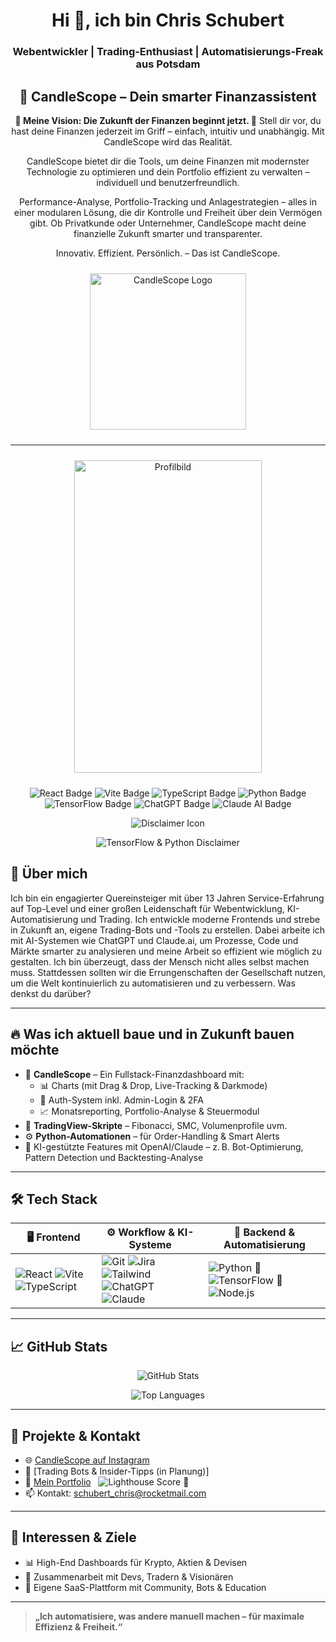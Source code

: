<h1 align="center">Hi 👋, ich bin Chris Schubert</h1> 
<h3 align="center">Webentwickler | Trading-Enthusiast | Automatisierungs-Freak aus Potsdam</h3> 
<h2 align="center">🚀 CandleScope – Dein smarter Finanzassistent</h2> 
<p align="center"> 
  <strong>🌟 Meine Vision: Die Zukunft der Finanzen beginnt jetzt. 🌟</strong>  
  Stell dir vor, du hast deine Finanzen jederzeit im Griff – einfach, intuitiv und unabhängig. Mit CandleScope wird das Realität.
</p> 
<p align="center"> 
  CandleScope bietet dir die Tools, um deine Finanzen mit modernster Technologie zu optimieren und dein Portfolio effizient zu verwalten – individuell und benutzerfreundlich. 
</p> 
<p align="center"> 
  Performance-Analyse, Portfolio-Tracking und Anlagestrategien – alles in einer modularen Lösung, die dir Kontrolle und Freiheit über dein Vermögen gibt. Ob Privatkunde oder Unternehmer, CandleScope macht deine finanzielle Zukunft smarter und transparenter. 
</p> 
<p align="center"> 
  Innovativ. Effizient. Persönlich. – Das ist CandleScope. 
</p>

<p align="center">
  <img src="https://github.com/user-attachments/assets/23e9f9e8-dbd8-4bc6-969a-d64b6698e4cd" width="250" height="250" style="margin: 10px;" alt="CandleScope Logo" />
</p>

<hr/>

<p align="center">
  <img src="https://github.com/user-attachments/assets/8ae6a48a-2481-4af2-8af6-b05352ae927b" width="300" height="500" alt="Profilbild" style="margin: 10px;" />
</p>

<p align="center">
  <img src="https://img.shields.io/badge/React-20232A?style=for-the-badge&logo=react&logoColor=61DAFB" alt="React Badge"/>
  <img src="https://img.shields.io/badge/Vite-646CFF?style=for-the-badge&logo=vite&logoColor=FFD62E" alt="Vite Badge"/>
  <img src="https://img.shields.io/badge/TypeScript-007ACC?style=for-the-badge&logo=typescript&logoColor=white" alt="TypeScript Badge"/>
  <img src="https://img.shields.io/badge/Python-3776AB?style=for-the-badge&logo=python&logoColor=white" alt="Python Badge"/>
  <img src="https://img.shields.io/badge/TensorFlow-FF6F00?style=for-the-badge&logo=tensorflow&logoColor=white" alt="TensorFlow Badge"/>
  <img src="https://img.shields.io/badge/ChatGPT-10a37f?style=for-the-badge&logo=openai&logoColor=white" alt="ChatGPT Badge"/>
  <img src="https://img.shields.io/badge/Claude_AI-000000?style=for-the-badge&logo=anthropic&logoColor=white" alt="Claude AI Badge"/>
</p>

  <p align="center">
    <img src="https://img.shields.io/badge/DISCLAIMER-red?style=for-the-badge&logo=exclamation&logoColor=white" alt="Disclaimer Icon"/>
  </p>
  <p align="center">
    <img src="https://img.shields.io/badge/TensorFlow%20%26%20Python-im%20Lernprozess%20%2F%20in%20Planung-yellow?style=for-the-badge&logo=exclamation&logoColor=white" alt="TensorFlow & Python Disclaimer"/>
  </p>
  </p>


## 🚀 Über mich

Ich bin ein engagierter Quereinsteiger mit über 13 Jahren Service-Erfahrung auf Top-Level und einer großen Leidenschaft für Webentwicklung, KI-Automatisierung und Trading. Ich entwickle moderne Frontends und strebe in Zukunft an, eigene Trading-Bots und -Tools zu erstellen. Dabei arbeite ich mit AI-Systemen wie ChatGPT und Claude.ai, um Prozesse, Code und Märkte smarter zu analysieren und meine Arbeit so effizient wie möglich zu gestalten.
Ich bin überzeugt, dass der Mensch nicht alles selbst machen muss. Stattdessen sollten wir die Errungenschaften der Gesellschaft nutzen, um die Welt kontinuierlich zu automatisieren und zu verbessern. Was denkst du darüber?

---

## 🔥 Was ich aktuell baue und in Zukunft bauen möchte

- 💼 **CandleScope** – Ein Fullstack-Finanzdashboard mit:
  - 📊 Charts (mit Drag & Drop, Live-Tracking & Darkmode)
  - 🔐 Auth-System inkl. Admin-Login & 2FA
  - 📈 Monatsreporting, Portfolio-Analyse & Steuermodul
- 🤖 **TradingView-Skripte** – Fibonacci, SMC, Volumenprofile uvm.
- ⚙️ **Python-Automationen** – für Order-Handling & Smart Alerts
- 🧠 KI-gestützte Features mit OpenAI/Claude – z. B. Bot-Optimierung, Pattern Detection und Backtesting-Analyse

---

## 🛠️ Tech Stack

| 🖥️ Frontend                                                                                                                                                                                                                                                                                | ⚙️ Workflow & KI-Systeme                                                                                                                                                                                                                                                                                                                                                                                                                                                                | 🤖 Backend & Automatisierung                                                                                                                                                                                |
| ------------------------------------------------------------------------------------------------------------------------------------------------------------------------------------------------------------------------------------------------------------------------------------------ | --------------------------------------------------------------------------------------------------------------------------------------------------------------------------------------------------------------------------------------------------------------------------------------------------------------------------------------------------------------------------------------------------------------------------------------------------------------------------------------- | ----------------------------------------------------------------------------------------------------------------------------------------------------------------------------------------------------------- |
| ![React](https://img.shields.io/badge/React-61DAFB?style=flat&logo=react&logoColor=white) ![Vite](https://img.shields.io/badge/Vite-646CFF?style=flat&logo=vite&logoColor=FFD62E) ![TypeScript](https://img.shields.io/badge/TypeScript-3178C6?style=flat&logo=typescript&logoColor=white) | ![Git](https://img.shields.io/badge/Git-F05032?style=flat&logo=git&logoColor=white) ![Jira](https://img.shields.io/badge/Jira-0052CC?style=flat&logo=jira&logoColor=white) ![Tailwind](https://img.shields.io/badge/Tailwind_CSS-38B2AC?style=flat&logo=tailwind-css&logoColor=white) ![ChatGPT](https://img.shields.io/badge/ChatGPT-10a37f?style=flat&logo=openai&logoColor=white) ![Claude](https://img.shields.io/badge/Claude_AI-000000?style=flat&logo=anthropic&logoColor=white) | ![Python](https://img.shields.io/badge/Python-3776AB?style=flat&logo=python&logoColor=white) 🚧 ![TensorFlow](https://img.shields.io/badge/TensorFlow-FF6F00?style=flat&logo=tensorflow&logoColor=white) 🚧 ![Node.js](https://img.shields.io/badge/Node.js-339933?style=flat&logo=node.js&logoColor=white) |

---

## 📈 GitHub Stats

<p align="center">
  <img src="https://github-readme-stats.vercel.app/api?username=schubertchris&show_icons=true&theme=radical" alt="GitHub Stats" />
</p>

<p align="center">
  <img src="https://github-readme-stats.vercel.app/api/top-langs/?username=schubertchris&layout=compact&theme=radical" alt="Top Languages" />
</p>

---

## 📲 Projekte & Kontakt

- 🌐 [CandleScope auf Instagram](https://instagram.com/candlescope)
- 🧠 [Trading Bots & Insider-Tipps (in Planung)]
- 💼 [Mein Portfolio](https://portfolio-chris-schubert.vercel.app/) &nbsp; <img src="https://img.shields.io/badge/Lighthouse-97%2F100%2F100%2F92-blue?style=flat-square&logo=googlechrome&logoColor=white" alt="Lighthouse Score"/> 🚧
- 📫 Kontakt: [schubert_chris@rocketmail.com](mailto:schubert_chris@rocketmail.com)

---

## 🎯 Interessen & Ziele

- 📊 High-End Dashboards für Krypto, Aktien & Devisen
- 🤝 Zusammenarbeit mit Devs, Tradern & Visionären
- 🚀 Eigene SaaS-Plattform mit Community, Bots & Education

---

> **„Ich automatisiere, was andere manuell machen – für maximale Effizienz & Freiheit.“**
